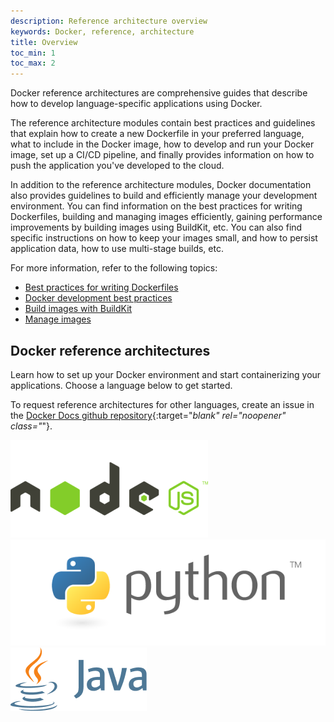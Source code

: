 ```yaml
---
description: Reference architecture overview
keywords: Docker, reference, architecture
title: Overview
toc_min: 1
toc_max: 2
---
```


Docker reference architectures are comprehensive guides that describe how to develop language-specific applications using Docker.

The reference architecture modules contain best practices and guidelines that explain how to create a new Dockerfile in your preferred language, what to include in the Docker image, how to develop and run your Docker image, set up a CI/CD pipeline, and finally provides information on how to push the application you've developed to the cloud.

In addition to the reference architecture modules, Docker documentation also provides guidelines to build and efficiently manage your development environment. You can find information on the best practices for writing Dockerfiles, building and managing images efficiently, gaining performance improvements by building images using BuildKit, etc. You can also find specific instructions on how to keep your images small, and how to persist application data, how to use multi-stage builds, etc.

For more information, refer to the following topics:

* [Best practices for writing Dockerfiles](/develop/develop-images/dockerfile_best-practices/)
* [Docker development best practices](/develop/dev-best-practices/)
* [Build images with BuildKit](/develop-images/build_enhancements/)
* [Manage images](/develop/develop-images/image_management/)

## Docker reference architectures

Learn how to set up your Docker environment and start containerizing your applications. Choose a language below to get started.

To request reference architectures for other languages, create an issue in the [Docker Docs github repository](https://github.com/docker/docker.github.io/issues/new?title=[Ref%20Arch%20Docs%20Request]){:target="_blank" rel="noopener" class="_"}.

<div class="component-container">
    <!--start row-->
    <div class="row">
        <div class="col-sm-12 col-md-12 col-lg-4 block">
            <div class="component">
                <div class="component-icon">
                    <a href="/reference-architecture/nodejs/"><img src="/reference-architecture/images/nodejs.png" alt="Develop with Node"></a>
                </div>
            </div>
        </div>
        <div class="col-sm-12 col-md-12 col-lg-4 block">
            <div class="component">
                <div class="component-icon">
                    <a href="/reference-architecture/python/"><img src="/reference-architecture/images/python.png" alt="Develop with Python"></a>
                </div>
            </div>
        </div>
        <div class="col-sm-12 col-md-12 col-lg-4 block">
            <div class="component">
                <div class="component-icon">
                    <a href="/reference-architecture/java/"><img src="/reference-architecture/images/java.png" alt="Develop with Java"></a>
                </div>
            </div>
        </div>
    </div>
</div>
    
